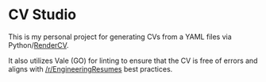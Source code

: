 # CV Studio

This is my personal project for generating CVs from a YAML files via Python/[RenderCV](https://rendercv.com/).

It also utilizes Vale (GO) for linting to ensure that the CV is free of errors and aligns with [/r/EngineeringResumes](https://www.reddit.com/r/EngineeringResumes/wiki/index/) best practices.
